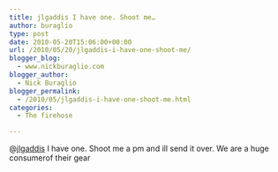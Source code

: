 ```yaml
---
title: jlgaddis I have one. Shoot me…
author: buraglio
type: post
date: 2010-05-20T15:06:00+00:00
url: /2010/05/20/jlgaddis-i-have-one-shoot-me/
blogger_blog:
  - www.nickburaglio.com
blogger_author:
  - Nick Buraglio
blogger_permalink:
  - /2010/05/jlgaddis-i-have-one-shoot-me.html
categories:
  - The firehose

---
```

@[jlgaddis][1] I have one. Shoot me a pm and ill send it over. We are a huge consumerof their gear

 [1]: http://twitter.com/jlgaddis
